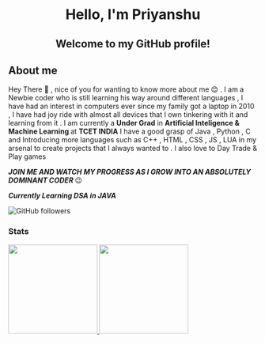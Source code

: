   <h1 align="center">
    Hello, I'm Priyanshu 
  </h1>
  <h2 align="center">
    Welcome to my GitHub profile!
  </h2>
  
  <h2>
    About me
  </h2>
  
Hey There 👋 , nice of you for wanting to know more about me 😊 . I am a Newbie coder who is still learning his way around different languages , I have had an interest in computers ever since my family got a laptop in 2010 , I have had joy ride with almost all devices that I own tinkering with it and learning from it . I am currently a <b>Under Grad</b> in <b> Artificial Inteligence & Machine Learning </b> at <b>TCET INDIA</b> I have a good grasp of Java , Python , C and Introducing more languages such as C++ , HTML , CSS , JS , LUA in my arsenal to create projects that I always wanted to . I also love to Day Trade & Play games 

<i><b> JOIN ME AND WATCH MY PROGRESS AS I GROW INTO AN ABSOLUTELY DOMINANT CODER </b></i> 😉

<i><b>Currently Learning DSA in JAVA</b></i>

![GitHub followers](https://img.shields.io/github/followers/xoxoxoTEMPESTxoxoxo?label=Follow&style=social)

<!--
Need more customization with social link + Buttons for language I use 
![Visitors](https://visitor-badge.glitch.me/badge?page_id=gamer301)
-->


### Stats
<a href="https://github.com/gamer301">
  <img height="180em" src="https://github-readme-stats-eight-theta.vercel.app/api?username=xoxoxoTEMPESTxoxoxo&show_icons=true&theme=radical&include_all_commits=true&count_private=true"/>
  <img height="180em" src="https://github-readme-stats-eight-theta.vercel.app/api/top-langs/?username=xoxoxoTEMPESTxoxoxo&layout=compact&langs_count=8&theme=radical"/>
</a>
